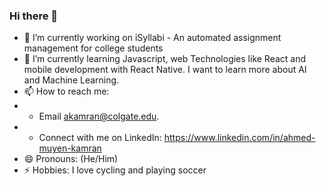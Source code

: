 ### Hi there 👋

- 🔭 I’m currently working on iSyllabi - An automated assignment management for college students
- 🌱 I’m currently learning Javascript, web Technologies like React and mobile development with React Native. I want to learn more about AI and Machine Learning.
- 📫 How to reach me: 
- - Email akamran@colgate.edu. 
- - Connect with me on LinkedIn: https://www.linkedin.com/in/ahmed-muyen-kamran
- 😄 Pronouns: (He/Him)
- ⚡ Hobbies: I love cycling and playing soccer
<!--
**akamran2001/akamran2001** is a ✨ _special_ ✨ repository because its `README.md` (this file) appears on your GitHub profile.

Here are some ideas to get you started:

- 🔭 I’m currently working on ...
- 🌱 I’m currently learning ...
- 👯 I’m looking to collaborate on ...
- 🤔 I’m looking for help with ...
- 💬 Ask me about ...
- 📫 How to reach me: ...
- 😄 Pronouns: ...
- ⚡ Fun fact: ...
-->
